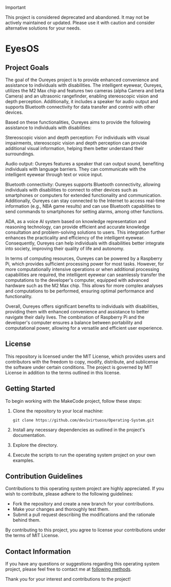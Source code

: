 > [!IMPORTANT]
> This project is considered deprecated and abandoned. It may not be actively maintained or updated. Please use it with caution and consider alternative solutions for your needs.

# EyesOS

## Project Goals

The goal of the Oureyes project is to provide enhanced convenience and assistance to individuals with disabilities. The intelligent eyewear, Oureyes, utilizes the M2 Max chip and features two cameras (alpha Camera and beta Camera) and an ultrasonic rangefinder, enabling stereoscopic vision and depth perception. Additionally, it includes a speaker for audio output and supports Bluetooth connectivity for data transfer and control with other devices.

Based on these functionalities, Oureyes aims to provide the following assistance to individuals with disabilities:

Stereoscopic vision and depth perception: For individuals with visual impairments, stereoscopic vision and depth perception can provide additional visual information, helping them better understand their surroundings.

Audio output: Oureyes features a speaker that can output sound, benefiting individuals with language barriers. They can communicate with the intelligent eyewear through text or voice input.

Bluetooth connectivity: Oureyes supports Bluetooth connectivity, allowing individuals with disabilities to connect to other devices such as smartphones or computers for extended functionality and communication. Additionally, Oureyes can stay connected to the Internet to access real-time information (e.g., NBA game results) and can use Bluetooth capabilities to send commands to smartphones for setting alarms, among other functions.

ADA, as a voice AI system based on knowledge representation and reasoning technology, can provide efficient and accurate knowledge consultation and problem-solving solutions to users. This integration further enhances the practicality and efficiency of the intelligent eyewear. Consequently, Oureyes can help individuals with disabilities better integrate into society, improving their quality of life and autonomy.

In terms of computing resources, Oureyes can be powered by a Raspberry Pi, which provides sufficient processing power for most tasks. However, for more computationally intensive operations or when additional processing capabilities are required, the intelligent eyewear can seamlessly transfer the computations to the developer's computer, equipped with advanced hardware such as the M2 Max chip. This allows for more complex analyses and computations to be performed, ensuring optimal performance and functionality.

Overall, Oureyes offers significant benefits to individuals with disabilities, providing them with enhanced convenience and assistance to better navigate their daily lives. The combination of Raspberry Pi and the developer's computer ensures a balance between portability and computational power, allowing for a versatile and efficient user experience.

## License

This repository is licensed under the MIT License, which provides users and contributors with the freedom to copy, modify, distribute, and sublicense the software under certain conditions. The project is governed by MIT License in addition to the terms outlined in this license.

## Getting Started

To begin working with the MakeCode project, follow these steps:

1. Clone the repository to your local machine:

   `
   git clone https://github.com/dev1virtuoso/Operating-System.git
   `

2. Install any necessary dependencies as outlined in the project's documentation.

3. Explore the directory.

4. Execute the scripts to run the operating system project on your own examples.

## Contribution Guidelines

Contributions to this operating system project are highly appreciated. If you wish to contribute, please adhere to the following guidelines:

- Fork the repository and create a new branch for your contributions.
- Make your changes and thoroughly test them.
- Submit a pull request describing the modifications and the rationale behind them.

By contributing to this project, you agree to license your contributions under the terms of MIT License.

## Contact Information

If you have any questions or suggestions regarding this operating system project, please feel free to contact me at [following methods](https://dev1virtuoso.github.io/dev1virtuoso.github.io/contact.html).

Thank you for your interest and contributions to the project!
